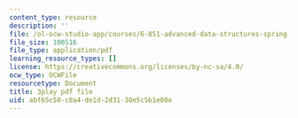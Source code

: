 ```yaml
---
content_type: resource
description: ''
file: /ol-ocw-studio-app/courses/6-851-advanced-data-structures-spring-2012/abf65c50c8a4de1d2d3130e5c5b1e08e_L7ywsci9ujo.pdf
file_size: 100516
file_type: application/pdf
learning_resource_types: []
license: https://creativecommons.org/licenses/by-nc-sa/4.0/
ocw_type: OCWFile
resourcetype: Document
title: 3play pdf file
uid: abf65c50-c8a4-de1d-2d31-30e5c5b1e08e
---
```

